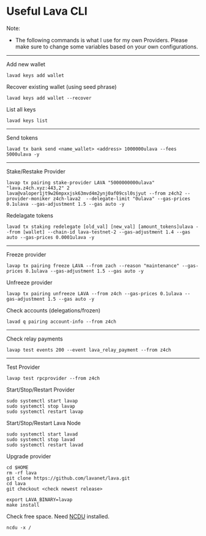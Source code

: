 # Useful Lava CLI

Note:

* The following commands is what I use for my own Providers. Please make sure to change some variables based on your own configurations.

***

Add new wallet

```
lavad keys add wallet
```

Recover existing wallet (using seed phrase)

```
lavad keys add wallet --recover
```

List all keys

```
lavad keys list
```

***

Send tokens

```
lavad tx bank send <name_wallet> <address> 1000000ulava --fees 5000ulava -y
```

***

Stake/Restake Provider

```
lavap tx pairing stake-provider LAVA "5000000000ulava" "lava.z4ch.xyz:443,2" 2 lava@valoper1jt9w26mpxxjsk63mvd4m2ynj0af09csl0sjyut --from z4ch2 --provider-moniker z4ch-lava2  --delegate-limit "0ulava" --gas-prices 0.1ulava --gas-adjustment 1.5 --gas auto -y
```

Redelagate tokens

```
lavad tx staking redelegate [old_val] [new_val] [amount_tokens]ulava --from [wallet] --chain-id lava-testnet-2 --gas-adjustment 1.4 --gas auto --gas-prices 0.0001ulava -y
```

***

Freeze provider

```
lavap tx pairing freeze LAVA --from zach --reason "maintenance" --gas-prices 0.1ulava --gas-adjustment 1.5 --gas auto -y
```

Unfreeze provider

```
lavap tx pairing unfreeze LAVA --from z4ch --gas-prices 0.1ulava --gas-adjustment 1.5 --gas auto -y
```

Check accounts (delegations/frozen)

```
lavad q pairing account-info --from z4ch
```

***

Check relay payments

```
lavap test events 200 --event lava_relay_payment --from z4ch
```

***

Test Provider

```
lavap test rpcprovider --from z4ch
```

Start/Stop/Restart Provider

```
sudo systemctl start lavap
sudo systemctl stop lavap
sudo systemctl restart lavap
```

Start/Stop/Restart Lava Node

```
sudo systemctl start lavad
sudo systemctl stop lavad
sudo systemctl restart lavad
```

Upgrade provider

```
cd $HOME
rm -rf lava
git clone https://github.com/lavanet/lava.git
cd lava
git checkout <check newest release>

export LAVA_BINARY=lavap
make install
```

Check free space. Need [NCDU](https://ostechnix.com/check-disk-space-usage-linux-using-ncdu/) installed.

```
ncdu -x /
```
